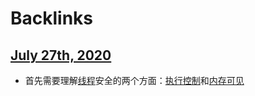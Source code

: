 
# Backlinks
## [July 27th, 2020](<July 27th, 2020.md>)
- 首先需要理解[线程](<线程.md>)安全的两个方面：[执行控制](<执行控制.md>)和[内存可见](<内存可见.md>)

